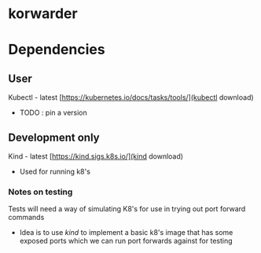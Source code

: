 # korwarder 
# Dependencies
## User
Kubectl - latest [https://kubernetes.io/docs/tasks/tools/](kubectl download)
- TODO : pin a version
## Development only
Kind - latest [https://kind.sigs.k8s.io/](kind download)
- Used for running k8's 

### Notes on testing
Tests will need a way of simulating K8's for use in trying out port forward commands
- Idea is to use *kind* to implement a basic k8's image that has some exposed ports which we can run port forwards against for testing
